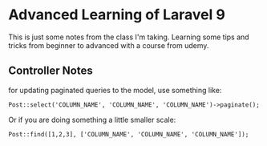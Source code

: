 # Advanced Learning of Laravel 9
This is just some notes from the class I'm taking. Learning some tips and tricks from beginner to advanced with a course from udemy. 


## Controller Notes

for updating paginated queries to the model, use something like: 

`Post::select('COLUMN_NAME', 'COLUMN_NAME', 'COLUMN_NAME')->paginate();`

Or if you are doing something a little smaller scale:

`Post::find([1,2,3], ['COLUMN_NAME', 'COLUMN_NAME', 'COLUMN_NAME']);`